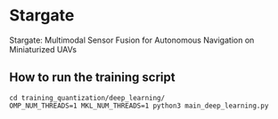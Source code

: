 # Stargate
Stargate: Multimodal Sensor Fusion for Autonomous Navigation on Miniaturized UAVs

## How to run the training script
`cd training_quantization/deep_learning/` \
`OMP_NUM_THREADS=1 MKL_NUM_THREADS=1 python3 main_deep_learning.py`
